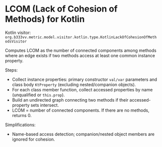 # LCOM (Lack of Cohesion of Methods) for Kotlin

Kotlin visitor: `org.b333vv.metric.model.visitor.kotlin.type.KotlinLackOfCohesionOfMethodsVisitor`

Computes LCOM as the number of connected components among methods where an edge exists if two methods access at least one common instance property.

Steps:
- Collect instance properties: primary constructor `val/var` parameters and class body `KtProperty` (excluding nested/companion objects).
- For each class member function, collect accessed properties by name (unqualified or `this.prop`).
- Build an undirected graph connecting two methods if their accessed-property sets intersect.
- LCOM = number of connected components. If there are no methods, returns 0.

Simplifications:
- Name-based access detection; companion/nested object members are ignored for cohesion.
